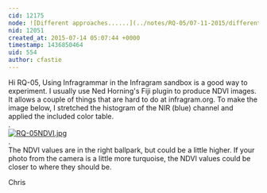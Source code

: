 ```yaml
---
cid: 12175
node: ![Different approaches......](../notes/RQ-05/07-11-2015/different-approaches)
nid: 12051
created_at: 2015-07-14 05:07:44 +0000
timestamp: 1436850464
uid: 554
author: cfastie
---
```


Hi RQ-05,
Using Infragrammar in the Infragram sandbox is a good way to experiment. I usually use Ned Horning's Fiji plugin to produce NDVI images. It allows a couple of things that are hard to do at infragram.org. To make the image below, I stretched the histogram of the NIR (blue) channel and applied the included color table.  
.  
[![RQ-05NDVI.jpg](https://i.publiclab.org/system/images/photos/000/010/661/medium/RQ-05NDVI.jpg)](https://i.publiclab.org/system/images/photos/000/010/661/original/RQ-05NDVI.jpg)  
.  
The NDVI values are in the right ballpark, but could be a little higher. If your photo from the camera is a little more turquoise, the NDVI values could be closer to where they should be.

Chris


